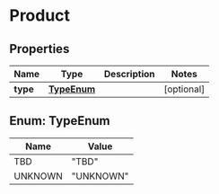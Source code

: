 # Product

## Properties
Name | Type | Description | Notes
------------ | ------------- | ------------- | -------------
**type** | [**TypeEnum**](#TypeEnum) |  |  [optional]

<a name="TypeEnum"></a>
## Enum: TypeEnum
Name | Value
---- | -----
TBD | &quot;TBD&quot;
UNKNOWN | &quot;UNKNOWN&quot;
